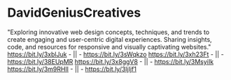# DavidGeniusCreatives
"Exploring innovative web design concepts, techniques, and trends to create engaging and user-centric digital experiences. Sharing insights, code, and resources for responsive and visually captivating websites."
https://bit.ly/3xblJuk - || - https://bit.ly/3sWqkzo
https://bit.ly/3xh23Ft - || - https://bit.ly/38EUpMR
https://bit.ly/3x8ggV8  - || - https://bit.ly/3MsyiIk
https://bit.ly/3m9RHlI - || - https://bit.ly/3ljIjf1

